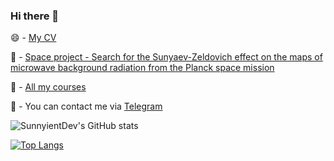 ### Hi there 👋

😄 - [My CV](https://drive.google.com/drive/folders/1HRgLCCWMBoHAiMu1uBu3SAzgjA6Cv46t?usp=sharing)

🔭 - [Space project - Search for the Sunyaev-Zeldovich effect on the maps of microwave background radiation from the Planck space mission](https://github.com/SunnyientDev/SZ-detection)

📖 - [All my courses](https://github.com/SunnyientDev/all_courses)

💌 - You can contact me via [Telegram](https://t.me/Sunny_Oronovskaya)

<!--
**SunnyientDev/SunnyientDev** is a ✨ _special_ ✨ repository because its `README.md` (this file) appears on your GitHub profile.

Here are some ideas to get you started:

- 🔭 I’m currently working on ...
- 🌱 I’m currently learning ...
- 👯 I’m looking to collaborate on ...
- 🤔 I’m looking for help with ...
- 💬 Ask me about ...
- 📫 How to reach me: ...
- 😄 Pronouns: ...
- ⚡ Fun fact: ...
-->

![SunnyientDev's GitHub stats](https://github-readme-stats.vercel.app/api?username=SunnyientDev&show_icons=true&theme=vue-dark)

[![Top Langs](https://github-readme-stats.vercel.app/api/top-langs/?username=SunnyientDev&exclude_repo=all_courses,SunnyientDev.github.io&theme=vue-dark)](https://github.com/SunnyientDev/all_courses)
